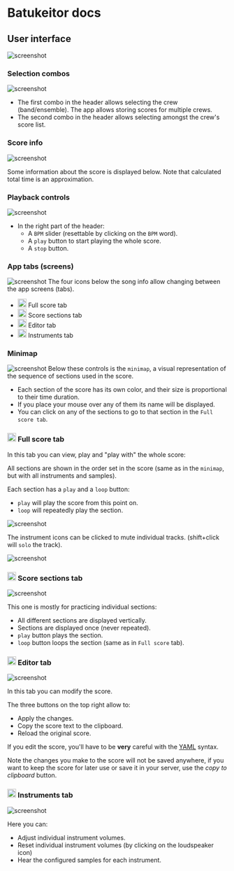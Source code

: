 # Batukeitor docs

## User interface
![screenshot](../img/screenshot-main.png)

### Selection combos
![screenshot](../img/screenshot-combos.png)
* The first combo in the header allows selecting the crew (band/ensemble). The app allows storing scores for multiple crews.
* The second combo in the header allows selecting amongst the crew's score list.

### Score info
![screenshot](../img/screenshot-score-info.png)

Some information about the score is displayed below. Note that calculated total time is an approximation.

### Playback controls
![screenshot](../img/screenshot-playback-controls.png)
* In the right part of the header:
  * A `BPM` slider (resettable by clicking on the `BPM` word).
  * A `play` button to start playing the whole score.
  * A `stop` button.

### App tabs (screens)
![screenshot](../img/screenshot-tab-buttons.png)
The four icons below the song info allow changing between the app screens (tabs).
* <img src="../../app/img/score-tab-icon.svg" width="20"> Full score tab
* <img src="../../app/img/sections-tab-icon.svg" width="20"> Score sections tab
* <img src="../../app/img/editor-tab-icon.svg" width="20"> Editor tab
* <img src="../../app/img/instruments-tab-icon.svg" width="20"> Instruments tab

### Minimap
![screenshot](../img/screenshot-minimap.png)
Below these controls is the `minimap`, a visual representation of the sequence of sections used in the score.

* Each section of the score has its own color, and their size is proportional to their time duration.
* If you place your mouse over any of them its name will be displayed.
* You can click on any of the sections to go to that section in the `Full score tab`.

### <img src="../../app/img/score-tab-icon.svg" width="20"> Full score tab
In this tab you can view, play and "play with" the whole score:

All sections are shown in the order set in the score (same as in the `minimap`, but with all instruments and samples).

Each section has a `play` and a `loop` button:
  * `play` will play the score from this point on.
  * `loop` will repeatedly play the section.

![screenshot](../img/screenshot-section-buttons.png)

The instrument icons can be clicked to mute individual tracks. (shift+click will `solo` the track).

![screenshot](../img/screenshot-instruments-muted.png)

### <img src="../../app/img/sections-tab-icon.svg" width="20"> Score sections tab
![screenshot](../img/screenshot-score-sections.png)

This one is mostly for practicing individual sections:
* All different sections are displayed vertically.
* Sections are displayed once (never repeated).
* `play` button plays the section.
* `loop` button loops the section (same as in `Full score` tab).

### <img src="../../app/img/editor-tab-icon.svg" width="20"> Editor tab
![screenshot](../img/screenshot-editor.png)

In this tab you can modify the score.

The three buttons on the top right allow to:
* Apply the changes.
* Copy the score text to the clipboard.
* Reload the original score.

If you edit the score, you'll have to be **very** careful with the [YAML](yaml.md) syntax.

Note the changes you make to the score will not be saved anywhere, if you want to keep the score for later use or save it in your server, use the _copy to clipboard_ button.

### <img src="../../app/img/instruments-tab-icon.svg" width="20"> Instruments tab
![screenshot](../img/screenshot-instruments.png)

Here you can:
* Adjust individual instrument volumes.
* Reset individual instrument volumes (by clicking on the loudspeaker icon)
* Hear the configured samples for each instrument.
